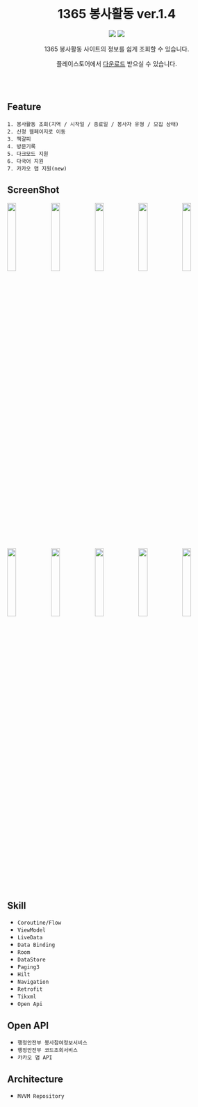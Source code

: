 <div align="center">

<br>

# 1365 봉사활동 ver.1.4

<p>

<img src="https://img.shields.io/badge/Android-3DDC84?style=flat-square&logo=Android&logoColor=white"/>
<img src="https://img.shields.io/badge/Kotlin-3178C6?style=flat-square&logo=Kotlin&logoColor=white"/>
</p>
 
1365 봉사활동 사이트의 정보를 쉽게 조회할 수 있습니다.

플레이스토어에서 [다운로드](https://play.google.com/store/apps/details?id=g6y116.volunteer) 받으실 수 있습니다.

</div>

<br><br>

## Feature

```
1. 봉사활동 조회(지역 / 시작일 / 종료일 / 봉사자 유형 / 모집 상태)
2. 신청 웹페이지로 이동
3. 책갈피
4. 방문기록
5. 다크모드 지원
6. 다국어 지원
7. 카카오 맵 지원(new)
```

## ScreenShot

<img src="https://user-images.githubusercontent.com/121198194/222146755-e8cd1400-9251-4bfe-af14-f741050de22e.jpg" width="20%" height="20%"><img src="https://user-images.githubusercontent.com/121198194/222146767-145fae8d-09bd-4376-bc4e-fb260d0e000a.jpg" width="20%" height="20%"><img src="https://user-images.githubusercontent.com/121198194/222146776-0373fb8c-0a4d-4d55-9962-22c976dbb053.jpg" width="20%" height="20%"><img src="https://user-images.githubusercontent.com/121198194/222146781-1439cc0d-7b3b-4e1d-a3fd-044fe3c41408.jpg" width="20%" height="20%"><img src="https://user-images.githubusercontent.com/121198194/222146788-4e28578d-2911-4ebb-b502-688730eacfcb.jpg" width="20%" height="20%">

<img src="https://user-images.githubusercontent.com/121198194/222146794-45c823bc-42bd-4f5b-a176-a22056988359.jpg" width="20%" height="20%"><img src="https://user-images.githubusercontent.com/121198194/222146799-56df571d-e39d-46e0-9382-6426d30ffc92.jpg" width="20%" height="20%"><img src="https://user-images.githubusercontent.com/121198194/222146912-f0763975-5687-4705-97ff-de337abb399c.jpg" width="20%" height="20%"><img src="https://user-images.githubusercontent.com/121198194/222146925-39b7ac58-b000-4dc0-97d6-40c6b9da1323.jpg" width="20%" height="20%"><img src="https://user-images.githubusercontent.com/121198194/222146935-390105b9-4d2e-4441-8a5f-5b2ec317d73c.jpg" width="20%" height="20%">

## Skill

 - `Coroutine/Flow`
 - `ViewModel`
 - `LiveData`
 - `Data Binding`
 - `Room`
 - `DataStore`
 - `Paging3`
 - `Hilt`
 - `Navigation`
 - `Retrofit`
 - `Tikxml`
 - `Open Api`

## Open API

 - `행정안전부 봉사참여정보서비스`
 - `행정안전부 코드조회서비스`
 - `카카오 맵 API`

## Architecture

 - `MVVM Repository`

